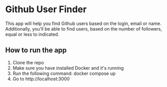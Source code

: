 # Github User Finder

This app will help you find Github users based on the login, email or name.
Additionally, you'll be able to find users, based on the number of followers, equal or less to indicated.

## How to run the app
1. Clone the repo
2. Make sure you have installed Docker and it's running
3. Run the following command: docker compose up
4. Go to http://localhost:3000
